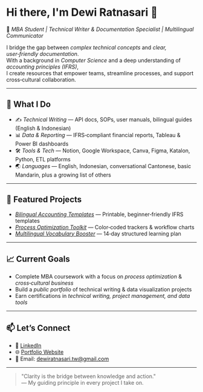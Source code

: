 # Hi there, I'm Dewi Ratnasari 👋

🎯 *MBA Student | Technical Writer & Documentation Specialist | Multilingual Communicator*

I bridge the gap between *complex technical concepts* and *clear, user‑friendly documentation*.  
With a background in *Computer Science* and a deep understanding of *accounting principles (IFRS)*,  
I create resources that empower teams, streamline processes, and support cross‑cultural collaboration.

---

## 🚀 What I Do
- ✍ *Technical Writing* — API docs, SOPs, user manuals, bilingual guides (English & Indonesian)
- 📊 *Data & Reporting* — IFRS‑compliant financial reports, Tableau & Power BI dashboards
- 🛠 *Tools & Tech* — Notion, Google Workspace, Canva, Figma, Katalon, Python, ETL platforms
- 🌏 *Languages* — English, Indonesian, conversational Cantonese, basic Mandarin, plus a growing list of others

---

## 📌 Featured Projects
- *[Bilingual Accounting Templates](#)* — Printable, beginner‑friendly IFRS templates
- *[Process Optimization Toolkit](#)* — Color‑coded trackers & workflow charts
- *[Multilingual Vocabulary Booster](#)* — 14‑day structured learning plan

---

## 📈 Current Goals
- Complete MBA coursework with a focus on *process optimization* & *cross‑cultural business*
- Build a *public portfolio* of technical writing & data visualization projects
- Earn certifications in *technical writing, project management, and data tools*

---

## 📫 Let’s Connect
- 💼 [LinkedIn](www.linkedin.com/in/dewiratnaz)
- 🌐 [Portfolio Website](https://github.com/dewiratnasari-tw)
- 📧 Email: dewiratnasari.tw@gmail.com

---

> "Clarity is the bridge between knowledge and action."  
> — My guiding principle in every project I take on.
